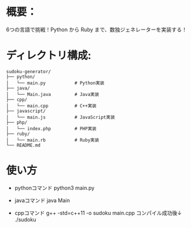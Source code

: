 # 概要：
6つの言語で挑戦！Python から Ruby まで、数独ジェネレーターを実装する！

# ディレクトリ構成:
```
sudoku-generator/
├── python/
│   └── main.py           # Python実装
├── java/
│   └── Main.java         # Java実装
├── cpp/
│   └── main.cpp          # C++実装
├── javascript/
│   └── main.js           # JavaScript実装
├── php/
│   └── index.php         # PHP実装
├── ruby/
│   └── main.rb           # Ruby実装
└── README.md             
```

# 使い方
- pythonコマンド
python3 main.py

- javaコマンド
java Main

- cppコマンド
g++ -std=c++11 -o sudoku main.cpp
コンパイル成功後↓
./sudoku